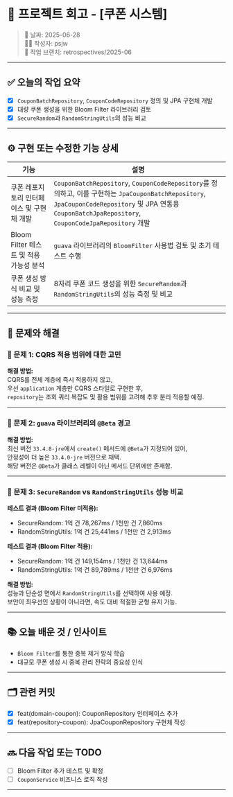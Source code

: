 # 🧾 프로젝트 회고 - [쿠폰 시스템]

> 📅 날짜: 2025-06-28  
> 🧑‍💻 작성자: psjw  
> 🔁 작업 브랜치: retrospectives/2025-06

---

## ✅ 오늘의 작업 요약

- [x] `CouponBatchRepository`, `CouponCodeRepository` 정의 및 JPA 구현체 개발
- [x] 대량 쿠폰 생성을 위한 Bloom Filter 라이브러리 검토
- [x] `SecureRandom`과 `RandomStringUtils`의 성능 비교

---

## ⚙️ 구현 또는 수정한 기능 상세

| 기능                           | 설명                                                                                                                                                                                      |
|------------------------------|-----------------------------------------------------------------------------------------------------------------------------------------------------------------------------------------|
| 쿠폰 레포지토리 인터페이스 및 구현체 개발      | `CouponBatchRepository`, `CouponCodeRepository`를 정의하고, 이를 구현하는 `JpaCouponBatchRepository`, `JpaCouponCodeRepository` 및 JPA 연동용 `CouponBatchJpaRepository`, `CouponCodeJpaRepository` 개발 |
| Bloom Filter 테스트 및 적용 가능성 분석 | `guava` 라이브러리의 `BloomFilter` 사용법 검토 및 초기 테스트 수행                                                                                                                                         |
| 쿠폰 생성 방식 비교 및 성능 측정          | 8자리 쿠폰 코드 생성을 위한 `SecureRandom`과 `RandomStringUtils`의 성능 측정 및 비교                                                                                                                        |

---

## 🧩 문제와 해결


### 🚧 문제 1: CQRS 적용 범위에 대한 고민

**해결 방법:**  
CQRS를 전체 계층에 즉시 적용하지 않고,  
우선 `application` 계층만 CQRS 스타일로 구현한 후,  
`repository`는 조회 쿼리 복잡도 및 활용 범위를 고려해 추후 분리 적용할 예정.

---

### 🚧 문제 2: `guava` 라이브러리의 `@Beta` 경고

**해결 방법:**  
최신 버전 `33.4.8-jre`에서 `create()` 메서드에 `@Beta`가 지정되어 있어,  
안정성이 더 높은 `33.4.0-jre` 버전으로 채택.  
해당 버전은 `@Beta`가 클래스 레벨이 아닌 메서드 단위에만 존재함.

---

### 🚧 문제 3: `SecureRandom` vs `RandomStringUtils` 성능 비교

**테스트 결과 (Bloom Filter 미적용):**
- SecureRandom: 1억 건 78,267ms / 1천만 건 7,860ms
- RandomStringUtils: 1억 건 25,441ms / 1천만 건 2,913ms

**테스트 결과 (Bloom Filter 적용):**
- SecureRandom: 1억 건 149,154ms / 1천만 건 13,644ms
- RandomStringUtils: 1억 건 89,789ms / 1천만 건 6,976ms

**해결 방법:**  
성능과 단순성 면에서 `RandomStringUtils`를 선택하여 사용 예정.  
보안이 최우선인 상황이 아니라면, 속도 대비 적절한 균형 유지 가능.


---

## 📚 오늘 배운 것 / 인사이트

- `Bloom Filter`를 통한 중복 제거 방식 학습
- 대규모 쿠폰 생성 시 중복 관리 전략의 중요성 인식

---

## 🗂️ 관련 커밋

- [x] feat(domain-coupon): CouponRepository 인터페이스 추가
- [x] feat(repository-coupon): JpaCouponRepository 구현체 작성

---

## 🔜 다음 작업 또는 TODO

- [ ] Bloom Filter 추가 테스트 및 확정
- [ ] `CouponService` 비즈니스 로직 작성

---



